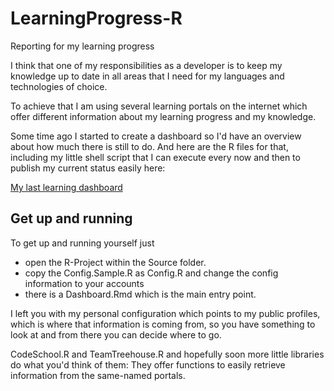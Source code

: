 # LearningProgress-R

Reporting for my learning progress

I think that one of my responsibilities as a developer is to keep my knowledge up to date in all areas that I need for my languages and technologies of choice.

To achieve that I am using several learning portals on the internet which offer different information about my learning progress and my knowledge.

Some time ago I started to create a dashboard so I'd have an overview about how much there is still to do. And here are the R files for that, including my little shell script that I can execute every now and then to publish my current status easily here: 

[My last learning dashboard](https://stho32.github.io/Overview/Learning-Dashboard.html)

## Get up and running

To get up and running yourself just 

  - open the R-Project within the Source folder. 
  - copy the Config.Sample.R as Config.R and change the config information to your accounts
  - there is a Dashboard.Rmd which is the main entry point. 

I left you with my personal configuration which points to my public profiles, which is where that information is coming from, so you have something to look at and from there you can decide where to go.

CodeSchool.R and TeamTreehouse.R and hopefully soon more little libraries do what you'd think of them: They offer functions to easily retrieve information from the same-named portals.
